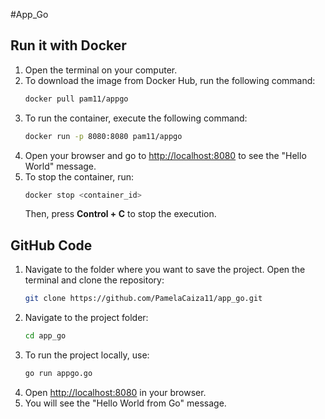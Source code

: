 #App_Go
## Run it with Docker

1. Open the terminal on your computer.
2. To download the image from Docker Hub, run the following command:
   ```bash
   docker pull pam11/appgo
   ```
3. To run the container, execute the following command:
   ```bash
   docker run -p 8080:8080 pam11/appgo
   ```
4. Open your browser and go to [http://localhost:8080](http://localhost:8080) to see the "Hello World" message.
5. To stop the container, run:
   ```bash
   docker stop <container_id>
   ```
   Then, press **Control + C** to stop the execution.

## GitHub Code

1. Navigate to the folder where you want to save the project. Open the terminal and clone the repository:
   ```bash
   git clone https://github.com/PamelaCaiza11/app_go.git
   ```
2. Navigate to the project folder:
   ```bash
   cd app_go
   ```
3. To run the project locally, use:
   ```bash
   go run appgo.go
   ```
4. Open [http://localhost:8080](http://localhost:8080) in your browser.
5. You will see the "Hello World from Go" message.